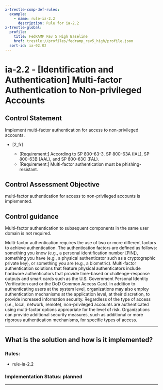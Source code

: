 ```yaml
---
x-trestle-comp-def-rules:
  example:
    - name: rule-ia-2.2
      description: Rule for ia-2.2
x-trestle-global:
  profile:
    title: FedRAMP Rev 5 High Baseline
    href: trestle://profiles/fedramp_rev5_high/profile.json
  sort-id: ia-02.02
---
```


# ia-2.2 - \[Identification and Authentication\] Multi-factor Authentication to Non-privileged Accounts

## Control Statement

Implement multi-factor authentication for access to non-privileged accounts.

- \[2_fr\]

  - \[Requirement:\] According to SP 800-63-3, SP 800-63A (IAL), SP 800-63B (AAL), and SP 800-63C (FAL).
  - \[Requirement:\] Multi-factor authentication must be phishing-resistant.

## Control Assessment Objective

multi-factor authentication for access to non-privileged accounts is implemented.

## Control guidance

Multi-factor authentication to subsequent components in the same user domain is not required.

Multi-factor authentication requires the use of two or more different factors to achieve authentication. The authentication factors are defined as follows: something you know (e.g., a personal identification number [PIN]), something you have (e.g., a physical authenticator such as a cryptographic private key), or something you are (e.g., a biometric). Multi-factor authentication solutions that feature physical authenticators include hardware authenticators that provide time-based or challenge-response outputs and smart cards such as the U.S. Government Personal Identity Verification card or the DoD Common Access Card. In addition to authenticating users at the system level, organizations may also employ authentication mechanisms at the application level, at their discretion, to provide increased information security. Regardless of the type of access (i.e., local, network, remote), non-privileged accounts are authenticated using multi-factor options appropriate for the level of risk. Organizations can provide additional security measures, such as additional or more rigorous authentication mechanisms, for specific types of access.

______________________________________________________________________

## What is the solution and how is it implemented?

<!-- For implementation status enter one of: implemented, partial, planned, alternative, not-applicable -->

<!-- Note that the list of rules under ### Rules: is read-only and changes will not be captured after assembly to JSON -->

<!-- Add control implementation description here for control: ia-2.2 -->

### Rules:

  - rule-ia-2.2

### Implementation Status: planned

______________________________________________________________________
